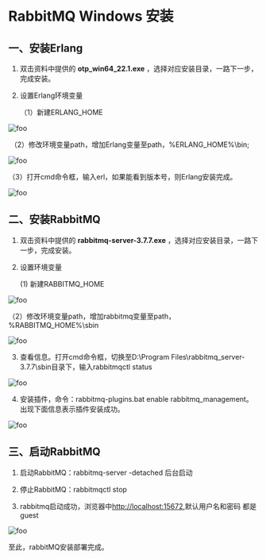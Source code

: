 # RabbitMQ Windows 安装

## 一、安装Erlang

1. 双击资料中提供的 **otp_win64_22.1.exe** ，选择对应安装目录，一路下一步，完成安装。

2. 设置Erlang环境变量

   （1）新建ERLANG_HOME

  <img :src="$withBase('/springcloud/1585755246863.png')" alt="foo">

​ （2）修改环境变量path，增加Erlang变量至path，%ERLANG_HOME%\bin;

  <img :src="$withBase('/springcloud/1585755661841.png')" alt="foo">

​ （3）打开cmd命令框，输入erl，如果能看到版本号，则Erlang安装完成。

  <img :src="$withBase('/springcloud/1585755758154.png')" alt="foo">

## 二、安装RabbitMQ

1. 双击资料中提供的 **rabbitmq-server-3.7.7.exe** ，选择对应安装目录，一路下一步，完成安装。

2. 设置环境变量

   (1) 新建RABBITMQ_HOME

  <img :src="$withBase('/springcloud/1585756035623.png')" alt="foo">

​ （2）修改环境变量path，增加rabbitmq变量至path，%RABBITMQ_HOME%\sbin

  <img :src="$withBase('/springcloud/1585756139616.png')" alt="foo">

3. 查看信息。打开cmd命令框，切换至D:\Program Files\rabbitmq_server-3.7.7\sbin目录下，输入rabbitmqctl status

  <img :src="$withBase('/springcloud/1585756373625.png')" alt="foo">

4. 安装插件，命令：rabbitmq-plugins.bat enable rabbitmq_management。出现下面信息表示插件安装成功。

  <img :src="$withBase('/springcloud/1585756546472.png')" alt="foo">

## 三、启动RabbitMQ

1. 启动RabbitMQ：rabbitmq-server -detached 后台启动

2. 停止RabbitMQ：rabbitmqctl stop

3. rabbitmq启动成功，浏览器中[http://localhost:15672](http://localhost:15672/),默认用户名和密码 都是 guest

  <img :src="$withBase('/springcloud/1585756891269.png')" alt="foo">

至此，rabbitMQ安装部署完成。
